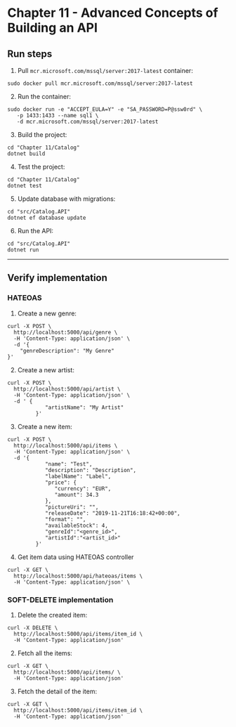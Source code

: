 # Chapter 11 - Advanced Concepts of Building an API

## Run steps

1. Pull `mcr.microsoft.com/mssql/server:2017-latest` container:

```
sudo docker pull mcr.microsoft.com/mssql/server:2017-latest
```

2. Run the container:

```
sudo docker run -e "ACCEPT_EULA=Y" -e "SA_PASSWORD=P@ssw0rd" \
   -p 1433:1433 --name sql1 \
   -d mcr.microsoft.com/mssql/server:2017-latest
```

3. Build the project:

```
cd "Chapter 11/Catalog"
dotnet build
```

4. Test the project:

```
cd "Chapter 11/Catalog"
dotnet test
```

5. Update database with migrations:

```
cd "src/Catalog.API"
dotnet ef database update
```

6. Run the API:

```
cd "src/Catalog.API"
dotnet run
```
_________

## Verify implementation

### HATEOAS

1. Create a new genre:
```
curl -X POST \
  http://localhost:5000/api/genre \
  -H 'Content-Type: application/json' \
  -d '{
    "genreDescription": "My Genre"
}'
```
2. Create a new artist:
```
curl -X POST \
  http://localhost:5000/api/artist \
  -H 'Content-Type: application/json' \
  -d ' {
            "artistName": "My Artist"
         }'
```
3. Create a new item:
```
curl -X POST \
  http://localhost:5000/api/items \
  -H 'Content-Type: application/json' \
  -d '{
            "name": "Test",
            "description": "Description",
            "labelName": "Label",
            "price": {
               "currency": "EUR",
               "amount": 34.3
            },
            "pictureUri": "",
            "releaseDate": "2019-11-21T16:18:42+00:00",
            "format": "",
            "availableStock": 4,
            "genreId":"<genre_id>",
            "artistId":"<artist_id>"
         }'
```
4. Get item data using HATEOAS controller
```
curl -X GET \
  http://localhost:5000/api/hateoas/items \
  -H 'Content-Type: application/json' \

```

### SOFT-DELETE implementation

1. Delete the created item:
```
curl -X DELETE \
  http://localhost:5000/api/items/item_id \
  -H 'Content-Type: application/json'
```

2. Fetch all the items:
```
curl -X GET \
  http://localhost:5000/api/items/ \
  -H 'Content-Type: application/json'
```

3. Fetch the detail of the item:
```
curl -X GET \
  http://localhost:5000/api/items/item_id \
  -H 'Content-Type: application/json'
```